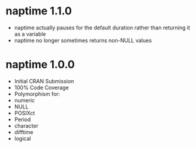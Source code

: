 # naptime 1.1.0

* naptime actually pauses for the default duration rather than returning it as a variable
* naptime no longer sometimes returns non-NULL values

# naptime 1.0.0

* Initial CRAN Submission
* 100% Code Coverage
* Polymorphism for:
 * numeric
 * NULL
 * POSIXct
 * Period
 * character
 * difftime
 * logical
 
